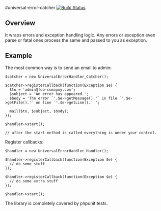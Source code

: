 
#universal-error-catcher [![Build Status](https://secure.travis-ci.org/formapro/UniversalErrorCatcher.png?branch=master)](http://travis-ci.org/formapro/UniversalErrorCatcher)

## Overview

It wraps errors and exception handling logic. Any errors or exception even parse or fatal ones process the same and passed to you as exception.

## Example

The most common way is to send an email to admin:

    $catcher = new UniversalErrorHandler_Catcher();

    $catcher->registerCallback(function(Exception $e) {
      $to = 'admin@foo-comapny.com';
      $subject = 'An error has appeared.';
      $body = 'The error `'.$e->getMessage().'` in file `'.$e->getFile().'` on line `'.$e->getLine().'`';

      mail($to, $subject, $body);
    });

    $handler->start();

    // after the start method is called everything is under your control.

Register callbacks:

    $handler = new UniversalErrorHandler_Handler();

    $handler->registerCallback(function(Exception $e) {
      // do some stuff
    });

    $handler->registerCallback(function(Exception $e) {
      // do some extra stuff
    });

    $handler->start();

The library is completely covered by phpunit tests.